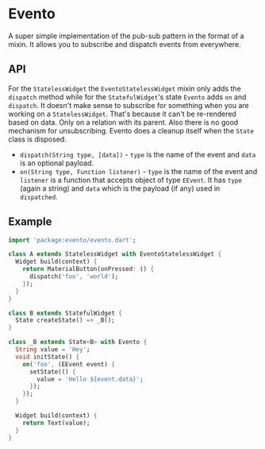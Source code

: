 # Evento

A super simple implementation of the pub-sub pattern in the format of a mixin. It allows you to subscribe and dispatch events from everywhere.

## API

For the `StatelessWidget` the `EventoStatelessWidget` mixin only adds the `dispatch` method while for the `StatefulWidget`'s state `Evento` adds `on` and `dispatch`. It doesn't make sense to subscribe for something when you are working on a `StatelessWidget`. That's because it can't be re-rendered based on data. Only on a relation with its parent. Also there is no good mechanism for unsubscribing. Evento does a cleanup itself when the `State` class is disposed.

* `dispatch(String type, [data])` - `type` is the name of the event and `data` is an optional payload.
* `on(String type, Function listener)` - `type` is the name of the event and `listener` is a function that accepts object of type `EEvent`. It has `type` (again a string) and `data` which is the payload (if any) used in `dispatched`.

## Example 

```dart
import 'package:evento/evento.dart';

class A extends StatelessWidget with EventoStatelessWidget {
  Widget build(context) {
    return MaterialButton(onPressed: () {
      dispatch('foo', 'world');
    });
  }
}

class B extends StatefulWidget {
  State createState() => _B();
}

class _B extends State<B> with Evento {
  String value = 'Hey';
  void initState() {
    on('foo', (EEvent event) {
      setState(() {
        value = 'Hello ${event.data}';
      });
    });
  }

  Widget build(context) {
    return Text(value);
  }
}
```